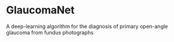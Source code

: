 # GlaucomaNet
A deep-learning algorithm for the diagnosis of primary open-angle glaucoma from fundus photographs
